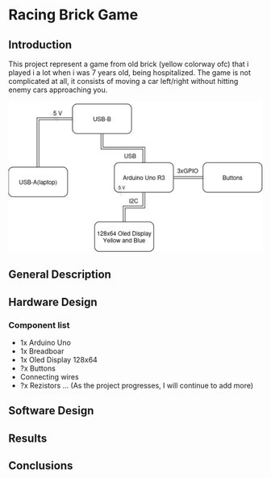 # Racing Brick Game

## Introduction
This project represent a game from old brick (yellow colorway ofc) that i played i a lot when i was 7 years old, being hospitalized. The game is not complicated at all, it consists of moving a car left/right without hitting enemy cars approaching you.

<p align="center">
  <img src="./img/img1.png"/>
</p>


## General Description

## Hardware Design
### Component list
- 1x Arduino Uno
- 1x Breadboar
- 1x Oled Display 128x64
- ?x Buttons
- Connecting wires
- ?x Rezistors
  ... (As the project progresses, I will continue to add more)

## Software Design

## Results 

## Conclusions

